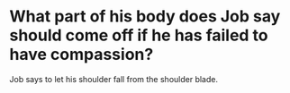 # What part of his body does Job say should come off if he has failed to have compassion?

Job says to let his shoulder fall from the shoulder blade.
